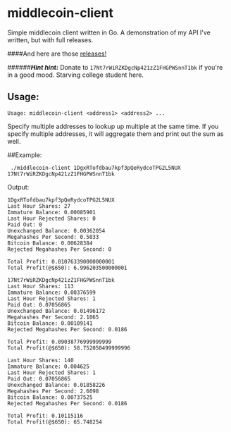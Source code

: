 middlecoin-client
=================

Simple middlecoin client written in Go. A demonstration of my API I've written, but with full releases.

####And here are those [releases!](https://github.com/norcalli/middlecoin-client/releases)

######__*Hint hint:*__ Donate to `17Nt7rWiRZKDgcNp421zZ1FHGPWSnnT1bk` if you're in a good mood. Starving college student here.

## Usage:
```
Usage: middlecoin-client <address1> <address2> ...
```
Specify multiple addresses to lookup up multiple at the same time. If you specify multiple addresses, it will aggregate them and print out the sum as well.

##Example:
```
 ./middlecoin-client 1DgxRTofdbau7kpf3pQeRydcoTPG2L5NUX 17Nt7rWiRZKDgcNp421zZ1FHGPWSnnT1bk
```
Output:

```
1DgxRTofdbau7kpf3pQeRydcoTPG2L5NUX
Last Hour Shares: 27
Immature Balance: 0.00085901
Last Hour Rejected Shares: 0
Paid Out: 0
Unexchanged Balance: 0.00362054
Megahashes Per Second: 0.5033
Bitcoin Balance: 0.00628384
Rejected Megahashes Per Second: 0

Total Profit: 0.010763390000000001
Total Profit(@$650): 6.996203500000001

17Nt7rWiRZKDgcNp421zZ1FHGPWSnnT1bk
Last Hour Shares: 113
Immature Balance: 0.00376599
Last Hour Rejected Shares: 1
Paid Out: 0.07056865
Unexchanged Balance: 0.01496172
Megahashes Per Second: 2.1065
Bitcoin Balance: 0.00109141
Rejected Megahashes Per Second: 0.0186

Total Profit: 0.09038776999999999
Total Profit(@$650): 58.752050499999996

Last Hour Shares: 140
Immature Balance: 0.004625
Last Hour Rejected Shares: 1
Paid Out: 0.07056865
Unexchanged Balance: 0.01858226
Megahashes Per Second: 2.6098
Bitcoin Balance: 0.00737525
Rejected Megahashes Per Second: 0.0186

Total Profit: 0.10115116
Total Profit(@$650): 65.748254
```
